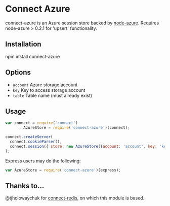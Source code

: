 # Connect Azure

connect-azure is an Azure session store backed by [node-azure](https://github.com/pofallon/node-azure).  Requires node-azure > 0.2.1 for 'upsert' functionality.

## Installation

  npm install connect-azure

## Options

  - `account` Azure storage account
  - `key` Key to access storage account
  - `table` Table name (must already exist)

## Usage

````Javascript
var connect = require('connect')
      , AzureStore = require('connect-azure')(connect);

connect.createServer(
  connect.cookieParser(),
  connect.session({ store: new AzureStore({account: 'account', key: 'key', table: 'connect'}, secret: 'keyboard cat' }) })
);
````
Express users may do the following:

````Javascript
var AzureStore = require('connect-azure')(express);
````

## Thanks to...

@tjholowaychuk for [connect-redis](https://github.com/visionmedia/connect-redis), on which this module is based. 
